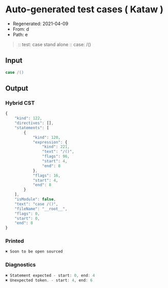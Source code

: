 # Auto-generated test cases ( Kataw )
- Regenerated: 2021-04-09
- From: d
- Path: e
> :: test: case stand alone
> :: case: /()
## Input

`````js
case /()
`````

## Output

### Hybrid CST

```javascript
{
    "kind": 122,
    "directives": [],
    "statements": [
        {
            "kind": 120,
            "expression": {
                "kind": 221,
                "text": "/()",
                "flags": 96,
                "start": 4,
                "end": 8
            },
            "flags": 16,
            "start": 4,
            "end": 8
        }
    ],
    "isModule": false,
    "text": "case /()",
    "fileName": "__root__",
    "flags": 0,
    "start": 0,
    "end": 8
}
```

### Printed

```javascript
✖ Soon to be open sourced
```

### Diagnostics

```javascript
✖ Statement expected - start: 0, end: 4
✖ Unexpected token. - start: 4, end: 6

```

